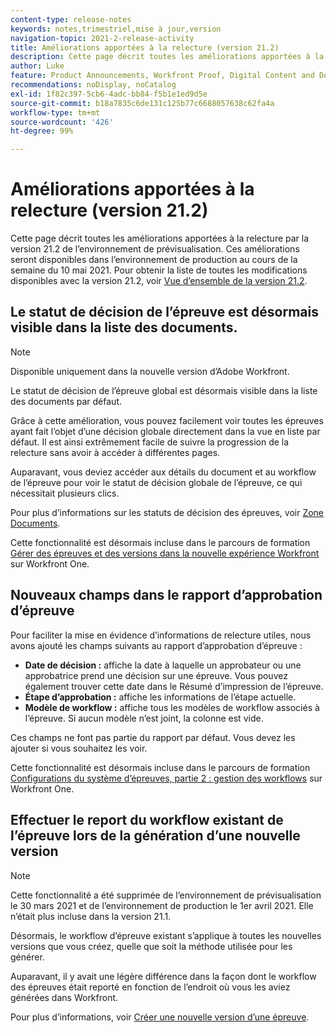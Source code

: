 ```yaml
---
content-type: release-notes
keywords: notes,trimestriel,mise à jour,version
navigation-topic: 2021-2-release-activity
title: Améliorations apportées à la relecture (version 21.2)
description: Cette page décrit toutes les améliorations apportées à la relecture par la version 21.2 de l’environnement de prévisualisation. Ces améliorations seront disponibles dans l’environnement de production au cours de la semaine du 10 mai 2021. Pour obtenir la liste de toutes les modifications disponibles avec la version 21.2, voir Vue d’ensemble de la version 21.2.
author: Luke
feature: Product Announcements, Workfront Proof, Digital Content and Documents
recommendations: noDisplay, noCatalog
exl-id: 1f82c397-5cb6-4adc-bb84-f5b1e1ed9d5e
source-git-commit: b18a7835c6de131c125b77c6688057638c62fa4a
workflow-type: tm+mt
source-wordcount: '426'
ht-degree: 99%

---
```


# Améliorations apportées à la relecture (version 21.2)

Cette page décrit toutes les améliorations apportées à la relecture par la version 21.2 de l’environnement de prévisualisation. Ces améliorations seront disponibles dans l’environnement de production au cours de la semaine du 10 mai 2021. Pour obtenir la liste de toutes les modifications disponibles avec la version 21.2, voir [Vue d’ensemble de la version 21.2](../../../product-announcements/product-releases/21.2-release-activity/21-2-release-overview.md).

## Le statut de décision de l’épreuve est désormais visible dans la liste des documents.

>[!NOTE]
>
>Disponible uniquement dans la nouvelle version d’Adobe Workfront.

Le statut de décision de l’épreuve global est désormais visible dans la liste des documents par défaut.

Grâce à cette amélioration, vous pouvez facilement voir toutes les épreuves ayant fait l’objet d’une décision globale directement dans la vue en liste par défaut. Il est ainsi extrêmement facile de suivre la progression de la relecture sans avoir à accéder à différentes pages.

Auparavant, vous deviez accéder aux détails du document et au workflow de l’épreuve pour voir le statut de décision globale de l’épreuve, ce qui nécessitait plusieurs clics.

Pour plus d’informations sur les statuts de décision des épreuves, voir [Zone Documents](../../../documents/managing-documents/documents-area.md).

Cette fonctionnalité est désormais incluse dans le parcours de formation [Gérer des épreuves et des versions dans la nouvelle expérience Workfront](https://experienceleague.adobe.com/fr/docs/workfront-learn/tutorials-workfront/home) sur Workfront One.

## Nouveaux champs dans le rapport d’approbation d’épreuve

Pour faciliter la mise en évidence d’informations de relecture utiles, nous avons ajouté les champs suivants au rapport d’approbation d’épreuve :

* **Date de décision :** affiche la date à laquelle un approbateur ou une approbatrice prend une décision sur une épreuve. Vous pouvez également trouver cette date dans le Résumé d’impression de l’épreuve.
* **Étape d’approbation :** affiche les informations de l’étape actuelle.
* **Modèle de workflow :** affiche tous les modèles de workflow associés à l’épreuve. Si aucun modèle n’est joint, la colonne est vide.

Ces champs ne font pas partie du rapport par défaut. Vous devez les ajouter si vous souhaitez les voir.

Cette fonctionnalité est désormais incluse dans le parcours de formation [Configurations du système d’épreuves, partie 2 : gestion des workflows](https://experienceleague.adobe.com/fr/docs/workfront-learn/tutorials-workfront/home) sur Workfront One.

## Effectuer le report du workflow existant de l’épreuve lors de la génération d’une nouvelle version

>[!NOTE]
>
>Cette fonctionnalité a été supprimée de l’environnement de prévisualisation le 30 mars 2021 et de l’environnement de production le 1er avril 2021. Elle n’était plus incluse dans la version 21.1.

Désormais, le workflow d’épreuve existant s’applique à toutes les nouvelles versions que vous créez, quelle que soit la méthode utilisée pour les générer.

Auparavant, il y avait une légère différence dans la façon dont le workflow des épreuves était reporté en fonction de l’endroit où vous les aviez générées dans Workfront.

Pour plus d’informations, voir [Créer une nouvelle version d’une épreuve](../../../review-and-approve-work/proofing/managing-proofs-within-workfront/create-new-proof-version.md).
